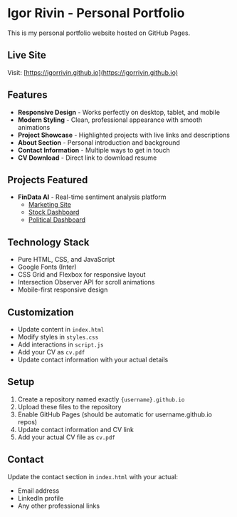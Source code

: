 # Igor Rivin - Personal Portfolio

This is my personal portfolio website hosted on GitHub Pages.

## Live Site
Visit: [https://igorrivin.github.io](https://igorrivin.github.io)

## Features
- **Responsive Design** - Works perfectly on desktop, tablet, and mobile
- **Modern Styling** - Clean, professional appearance with smooth animations
- **Project Showcase** - Highlighted projects with live links and descriptions
- **About Section** - Personal introduction and background
- **Contact Information** - Multiple ways to get in touch
- **CV Download** - Direct link to download resume

## Projects Featured
- **FinData AI** - Real-time sentiment analysis platform
  - [Marketing Site](https://igorrivin.github.io/findataai)
  - [Stock Dashboard](https://sentiment.findataai.com)
  - [Political Dashboard](https://politics.findataai.com)

## Technology Stack
- Pure HTML, CSS, and JavaScript
- Google Fonts (Inter)
- CSS Grid and Flexbox for responsive layout
- Intersection Observer API for scroll animations
- Mobile-first responsive design

## Customization
- Update content in `index.html`
- Modify styles in `styles.css`
- Add interactions in `script.js`
- Add your CV as `cv.pdf`
- Update contact information with your actual details

## Setup
1. Create a repository named exactly `{username}.github.io`
2. Upload these files to the repository
3. Enable GitHub Pages (should be automatic for username.github.io repos)
4. Update contact information and CV link
5. Add your actual CV file as `cv.pdf`

## Contact
Update the contact section in `index.html` with your actual:
- Email address
- LinkedIn profile
- Any other professional links